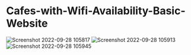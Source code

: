 ﻿# Cafes-with-Wifi-Availability-Basic-Website

![Screenshot 2022-09-28 105817](https://user-images.githubusercontent.com/98680454/192696072-5b37da1c-03a1-4712-8c19-00afcbc12869.jpg)
![Screenshot 2022-09-28 105913](https://user-images.githubusercontent.com/98680454/192696088-fae5d121-505f-42f7-a16e-1b2693efbdf0.jpg)
![Screenshot 2022-09-28 105945](https://user-images.githubusercontent.com/98680454/192696098-2e522065-c667-47ee-8857-e157fa0ddcd0.jpg)
